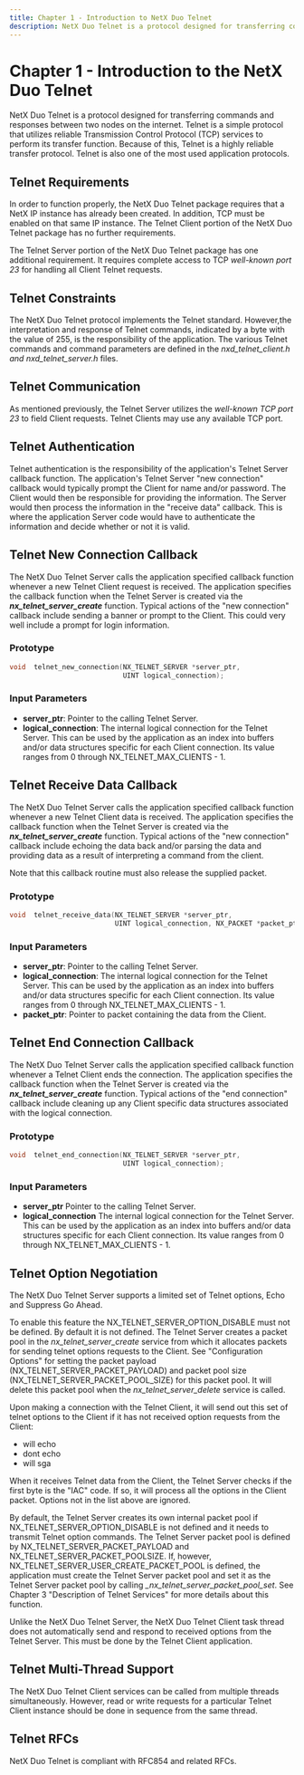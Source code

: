 ```yaml
---
title: Chapter 1 - Introduction to NetX Duo Telnet
description: NetX Duo Telnet is a protocol designed for transferring commands and responses between two nodes on the internet.
---
```


# Chapter 1 - Introduction to the NetX Duo Telnet

NetX Duo Telnet is a protocol designed for transferring commands and responses between two nodes on the internet. Telnet is a simple protocol that utilizes reliable Transmission Control Protocol (TCP) services to perform its transfer function. Because of this, Telnet is a highly reliable transfer protocol. Telnet is also one of the most used application protocols.

## Telnet Requirements

In order to function properly, the NetX Duo Telnet package requires that a NetX IP instance has already been created. In addition, TCP must be enabled on that same IP instance. The Telnet Client portion of the NetX Duo Telnet package has no further requirements.

The Telnet Server portion of the NetX Duo Telnet package has one additional requirement. It requires complete access to TCP *well-known port 23* for handling all Client Telnet requests.

## Telnet Constraints 

The NetX Duo Telnet protocol implements the Telnet standard. However,the interpretation and response of Telnet commands, indicated by a byte with the value of 255, is the responsibility of the application. The various Telnet commands and command parameters are defined in the *nxd_telnet_client.h and nxd_telnet_server.h* files.

## Telnet Communication

As mentioned previously, the Telnet Server utilizes the *well-known TCP port 23* to field Client requests. Telnet Clients may use any available TCP port.

## Telnet Authentication

Telnet authentication is the responsibility of the application's Telnet Server callback function. The application's Telnet Server "new connection" callback would typically prompt the Client for name and/or password. The Client would then be responsible for providing the information. The Server would then process the information in the "receive data" callback. This is where the application Server code would have to authenticate the information and decide whether or not it is valid.

## Telnet New Connection Callback

The NetX Duo Telnet Server calls the application specified callback function whenever a new Telnet Client request is received. The application specifies the callback function when the Telnet Server is created via the ***nx_telnet_server_create*** function. Typical actions of the "new connection" callback include sending a banner or prompt to the Client. This could very well include a prompt for login information.

### Prototype

```c
void  telnet_new_connection(NX_TELNET_SERVER *server_ptr, 
                            UINT logical_connection);
```

### Input Parameters

- **server_ptr**: Pointer to the calling Telnet Server.
- **logical_connection**: The internal logical connection for the Telnet Server. This can be used by the application as an index into buffers and/or data structures specific for each Client connection. Its value ranges from 0 through NX_TELNET_MAX_CLIENTS - 1.

## Telnet Receive Data Callback

The NetX Duo Telnet Server calls the application specified callback function whenever a new Telnet Client data is received. The application specifies the callback function when the Telnet Server is created via the ***nx_telnet_server_create*** function. Typical actions of the "new connection" callback include echoing the data back and/or parsing the data and providing data as a result of interpreting a command from the client.

Note that this callback routine must also release the supplied packet.

### Prototype

```c
void  telnet_receive_data(NX_TELNET_SERVER *server_ptr, 
                          UINT logical_connection, NX_PACKET *packet_ptr);
```
### Input Parameters

- **server_ptr**: Pointer to the calling Telnet Server.
- **logical_connection**: The internal logical connection for the Telnet Server. This can be used by the application as an index into buffers and/or data structures specific for each Client connection. Its value ranges from 0 through NX_TELNET_MAX_CLIENTS - 1.
- **packet_ptr**: Pointer to packet containing the data from the Client.

## Telnet End Connection Callback

The NetX Duo Telnet Server calls the application specified callback function whenever a Telnet Client ends the connection. The application specifies the callback function when the Telnet Server is created via the ***nx_telnet_server_create*** function. Typical actions of the "end connection" callback include cleaning up any Client specific data structures associated with the logical connection.

### Prototype
```c
void  telnet_end_connection(NX_TELNET_SERVER *server_ptr, 
                            UINT logical_connection);
```

### Input Parameters

- **server_ptr** Pointer to the calling Telnet Server.
- **logical_connection** The internal logical connection for the Telnet Server. This can be used by the application as an index into buffers and/or data structures specific for each Client connection. Its value ranges from 0 through NX_TELNET_MAX_CLIENTS - 1.

## Telnet Option Negotiation

The NetX Duo Telnet Server supports a limited set of Telnet options, Echo and Suppress Go Ahead.

To enable this feature the NX_TELNET_SERVER_OPTION_DISABLE must not be defined. By default it is not defined. The Telnet Server creates a packet pool in the *nx_telnet_server_create* service from which it allocates packets for sending telnet options requests to the Client. See "Configuration Options" for setting the packet payload (NX_TELNET_SERVER_PACKET_PAYLOAD) and packet pool size (NX_TELNET_SERVER_PACKET_POOL_SIZE) for this packet pool. It will delete this packet pool when the *nx_telnet_server_delete* service is called.

Upon making a connection with the Telnet Client, it will send out this set of telnet options to the Client if it has not received option requests from the Client:

- will echo
- dont echo
- will sga

When it receives Telnet data from the Client, the Telnet Server checks if the first byte is the "IAC" code. If so, it will process all the options in the Client packet. Options not in the list above are ignored.

By default, the Telnet Server creates its own internal packet pool if NX_TELNET_SERVER_OPTION_DISABLE is not defined and it needs to transmit Telnet option commands. The Telnet Server packet pool is defined by NX_TELNET_SERVER_PACKET_PAYLOAD and NX_TELNET_SERVER_PACKET_POOLSIZE. If, however, NX_TELNET_SERVER_USER_CREATE_PACKET_POOL is defined, the application must create the Telnet Server packet pool and set it as the Telnet Server packet pool by calling *_nx_telnet_server_packet_pool_set*. See Chapter 3 "Description of Telnet Services" for more details about this function.

Unlike the NetX Duo Telnet Server, the NetX Duo Telnet Client task thread does not automatically send and respond to received options from the Telnet Server. This must be done by the Telnet Client application.

## Telnet Multi-Thread Support

The NetX Duo Telnet Client services can be called from multiple threads simultaneously. However, read or write requests for a particular Telnet Client instance should be done in sequence from the same thread.

## Telnet RFCs

NetX Duo Telnet is compliant with RFC854 and related RFCs.

